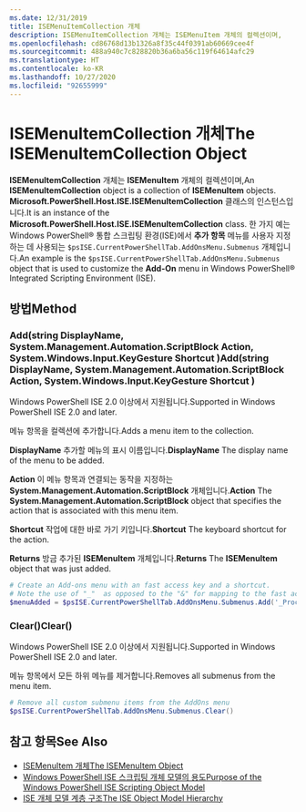 ```yaml
---
ms.date: 12/31/2019
title: ISEMenuItemCollection 개체
description: ISEMenuItemCollection 개체는 ISEMenuItem 개체의 컬렉션이며,
ms.openlocfilehash: cd86768d13b1326a8f35c44f0391ab60669cee4f
ms.sourcegitcommit: 488a940c7c828820b36a6ba56c119f64614afc29
ms.translationtype: HT
ms.contentlocale: ko-KR
ms.lasthandoff: 10/27/2020
ms.locfileid: "92655999"
---
```

# <a name="the-isemenuitemcollection-object"></a><span data-ttu-id="fae26-103">ISEMenuItemCollection 개체</span><span class="sxs-lookup"><span data-stu-id="fae26-103">The ISEMenuItemCollection Object</span></span>

<span data-ttu-id="fae26-104">**ISEMenuItemCollection** 개체는 **ISEMenuItem** 개체의 컬렉션이며,</span><span class="sxs-lookup"><span data-stu-id="fae26-104">An **ISEMenuItemCollection** object is a collection of **ISEMenuItem** objects.</span></span> <span data-ttu-id="fae26-105">**Microsoft.PowerShell.Host.ISE.ISEMenuItemCollection** 클래스의 인스턴스입니다.</span><span class="sxs-lookup"><span data-stu-id="fae26-105">It is an instance of the **Microsoft.PowerShell.Host.ISE.ISEMenuItemCollection** class.</span></span> <span data-ttu-id="fae26-106">한 가지 예는 Windows PowerShell&reg; 통합 스크립팅 환경(ISE)에서 **추가 항목** 메뉴를 사용자 지정하는 데 사용되는 `$psISE.CurrentPowerShellTab.AddOnsMenu.Submenus` 개체입니다.</span><span class="sxs-lookup"><span data-stu-id="fae26-106">An example is the `$psISE.CurrentPowerShellTab.AddOnsMenu.Submenus` object that is used to customize the **Add-On** menu in Windows PowerShell&reg; Integrated Scripting Environment (ISE).</span></span>

## <a name="method"></a><span data-ttu-id="fae26-107">방법</span><span class="sxs-lookup"><span data-stu-id="fae26-107">Method</span></span>

### <a name="addstring-displayname-systemmanagementautomationscriptblock-action-systemwindowsinputkeygesture-shortcut-"></a><span data-ttu-id="fae26-108">Add\(string DisplayName, System.Management.Automation.ScriptBlock Action, System.Windows.Input.KeyGesture Shortcut \)</span><span class="sxs-lookup"><span data-stu-id="fae26-108">Add\(string DisplayName, System.Management.Automation.ScriptBlock Action, System.Windows.Input.KeyGesture Shortcut \)</span></span>

<span data-ttu-id="fae26-109">Windows PowerShell ISE 2.0 이상에서 지원됩니다.</span><span class="sxs-lookup"><span data-stu-id="fae26-109">Supported in Windows PowerShell ISE 2.0 and later.</span></span>

<span data-ttu-id="fae26-110">메뉴 항목을 컬렉션에 추가합니다.</span><span class="sxs-lookup"><span data-stu-id="fae26-110">Adds a menu item to the collection.</span></span>

<span data-ttu-id="fae26-111">**DisplayName** 추가할 메뉴의 표시 이름입니다.</span><span class="sxs-lookup"><span data-stu-id="fae26-111">**DisplayName** The display name of the menu to be added.</span></span>

<span data-ttu-id="fae26-112">**Action** 이 메뉴 항목과 연결되는 동작을 지정하는 **System.Management.Automation.ScriptBlock** 개체입니다.</span><span class="sxs-lookup"><span data-stu-id="fae26-112">**Action** The **System.Management.Automation.ScriptBlock** object that specifies the action that is associated with this menu item.</span></span>

<span data-ttu-id="fae26-113">**Shortcut** 작업에 대한 바로 가기 키입니다.</span><span class="sxs-lookup"><span data-stu-id="fae26-113">**Shortcut** The keyboard shortcut for the action.</span></span>

<span data-ttu-id="fae26-114">**Returns** 방금 추가된 **ISEMenuItem** 개체입니다.</span><span class="sxs-lookup"><span data-stu-id="fae26-114">**Returns** The **ISEMenuItem** object that was just added.</span></span>

```powershell
# Create an Add-ons menu with an fast access key and a shortcut.
# Note the use of "_"  as opposed to the "&" for mapping to the fast access key letter for the menu item.
$menuAdded = $psISE.CurrentPowerShellTab.AddOnsMenu.Submenus.Add('_Process', {Get-Process}, 'Alt+P')
```

### <a name="clear"></a><span data-ttu-id="fae26-115">Clear\(\)</span><span class="sxs-lookup"><span data-stu-id="fae26-115">Clear\(\)</span></span>

<span data-ttu-id="fae26-116">Windows PowerShell ISE 2.0 이상에서 지원됩니다.</span><span class="sxs-lookup"><span data-stu-id="fae26-116">Supported in Windows PowerShell ISE 2.0 and later.</span></span>

<span data-ttu-id="fae26-117">메뉴 항목에서 모든 하위 메뉴를 제거합니다.</span><span class="sxs-lookup"><span data-stu-id="fae26-117">Removes all submenus from the menu item.</span></span>

```powershell
# Remove all custom submenu items from the AddOns menu
$psISE.CurrentPowerShellTab.AddOnsMenu.Submenus.Clear()
```

## <a name="see-also"></a><span data-ttu-id="fae26-118">참고 항목</span><span class="sxs-lookup"><span data-stu-id="fae26-118">See Also</span></span>

- [<span data-ttu-id="fae26-119">ISEMenuItem 개체</span><span class="sxs-lookup"><span data-stu-id="fae26-119">The ISEMenuItem Object</span></span>](The-ISEMenuItem-Object.md)
- [<span data-ttu-id="fae26-120">Windows PowerShell ISE 스크립팅 개체 모델의 용도</span><span class="sxs-lookup"><span data-stu-id="fae26-120">Purpose of the Windows PowerShell ISE Scripting Object Model</span></span>](Purpose-of-the-Windows-PowerShell-ISE-Scripting-Object-Model.md)
- [<span data-ttu-id="fae26-121">ISE 개체 모델 계층 구조</span><span class="sxs-lookup"><span data-stu-id="fae26-121">The ISE Object Model Hierarchy</span></span>](The-ISE-Object-Model-Hierarchy.md)
